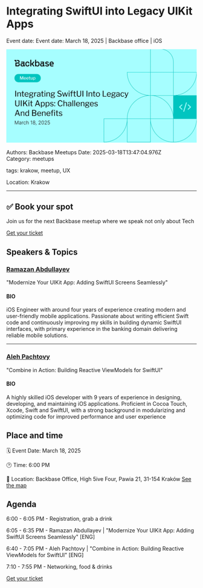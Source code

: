 # Integrating SwiftUI into Legacy UIKit Apps

Event date: Event date: March 18, 2025 | Backbase office | iOS

![](assets/placeholder.webp)

Authors: Backbase Meetups
Date: 2025-03-18T13:47:04.976Z  
Category: meetups

tags: krakow, meetup, UX

Location: Krakow
 
--- 

## ✅ Book your spot

Join us for the next Backbase meetup where we speak not only about Tech

[Get your ticket](https://www.meetup.com/backbase-meetups/)

## Speakers & Topics

### [Ramazan Abdullayev](https://pl.linkedin.com/in/ramazanabdullayev)
"Modernize Your UIKit App: Adding SwiftUI Screens Seamlessly"

#### BIO
iOS Engineer with around four years of experience creating modern and user-friendly mobile applications. 
Passionate about writing efficient Swift code and continuously improving my skills in building dynamic SwiftUI interfaces, 
with primary experience in the banking domain delivering reliable mobile solutions.

---

### [Aleh Pachtovy](https://www.linkedin.com/in/aleh-pachtovy-34459036/)
"Combine in Action: Building Reactive ViewModels for SwiftUI"

#### BIO
A highly skilled iOS developer with 9 years of experience in designing, developing, and maintaining iOS applications. 
Proficient in Cocoa Touch, Xcode, Swift and SwiftUI, with a strong background in modularizing and optimizing code for improved performance and user experience

## Place and time

🗓️ Event Date: March 18, 2025

🕑 Time: 6:00  PM

📍 Location: Backbase Office, High 5ive Four, Pawia 21, 31-154 Kraków
[See the map](https://maps.app.goo.gl/UWpwQ9zNaJBxPLEV9)

## Agenda

6:00 - 6:05 PM - Registration, grab a drink

6:05 - 6:35 PM - Ramazan Abdullayev | "Modernize Your UIKit App: Adding SwiftUI Screens Seamlessly" [ENG]

6:40 - 7:05 PM - Aleh Pachtovy | "Combine in Action: Building Reactive ViewModels for SwiftUI" [ENG]

7:10 - 7:55 PM - Networking, food & drinks

[Get your ticket](https://www.meetup.com/backbase-meetups/)
